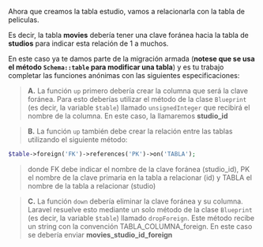 Ahora que creamos la tabla estudio, vamos a relacionarla con la tabla de peliculas.

Es decir, la tabla **movies** debería tener una clave foránea hacia la tabla de **studios** para indicar esta relación de 1 a muchos.

En este caso ya te damos parte de la migración armada (**notese que se usa el método `Schema::table` para modificar una tabla**) y es tu trabajo completar las funciones anónimas con las siguientes especificaciones:

> **A.** La función `up` primero debería crear la columna que será la clave foránea. Para esto deberías utilizar el método de la clase `Blueprint` (es decir, la variable `$table`) llamado `unsignedInteger` que recibirá el nombre de la columna. En este caso, la llamaremos **studio_id**

> **B.** La función `up` también debe crear la relación entre las tablas utilizando el siguiente método:

``` php
$table->foreign('FK')->references('PK')->on('TABLA');
```

> donde FK debe indicar el nombre de la clave foránea (studio_id), PK el nombre de la clave primaria en la tabla a relacionar (id) y TABLA el nombre de la tabla a relacionar (studio)

> **C.** La función `down` debería eliminar la clave foránea y su columna. Laravel resuelve esto mediante un solo método de la clase `Blueprint` (es decir, la variable `$table`) llamado `dropForeign`. Este método recibe un string con la convención TABLA_COLUMNA_foreign. En este caso se debería enviar **movies_studio_id_foreign**
